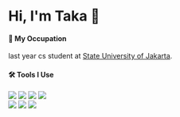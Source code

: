 # Hi, I'm Taka 👋

#### 📖 **My Occupation**
last year cs student at [State University of Jakarta](https://unj.ac.id).

#### 🛠️ **Tools I Use**
![](http://img.shields.io/badge/-Go-white?logo=go&style=flat&logoColor=white&color=00ADD8)
![](http://img.shields.io/badge/-Rust-white?logo=rust&style=flat&logoColor=white&color=000000)
![](http://img.shields.io/badge/-JavaScript-white?logo=javascript&style=flat&logoColor=black&color=F7DF1E)
![](http://img.shields.io/badge/-TypeScript-white?logo=typescript&style=flat&logoColor=white&color=3178C6)<br>
![](http://img.shields.io/badge/-Docker-white?logo=docker&style=flat&logoColor=white&color=2496ED)
![](https://img.shields.io/badge/GoogleCloud-%234285F4.svg?style=for-the-badge&logo=google-cloud&logoColor=white)
![](https://img.shields.io/badge/postgres-%23316192.svg?style=for-the-badge&logo=postgresql&logoColor=white)
